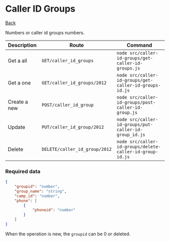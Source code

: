 # Caller ID Groups

[Back](/README.md#menu)

Numbers or caller id groups numbers.

| Description | Route | Command
|-------------|-------|---------|
|Get a all |`GET/caller_id_groups`|`node src/caller-id-groups/get-caller-id-groups.js`|
|Get a one |`GET/caller_id_groups/2012`|`node src/caller-id-groups/get-caller-id-groups-id.js`| 
|Create a new |`POST/caller_id_group`|`node src/caller-id-groups/post-caller-id-group.js`|  
|Update|`PUT/caller_id_group/2012`|`node src/caller-id-groups/put-caller-id-group_id.js`|
|Delete | `DELETE/caller_id_group/2012` | `node src/caller-id-groups/delete-caller-id-group-id.js` |

### Required data
```json
{
    "groupid": "number",
    "group_name": "string",
    "camp_id": "number",
    "phone": [
        {
            "phoneid": "number"
        }
    ]
}
```
When the operation is new, the `groupid` can be 0 or deleted.